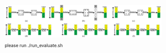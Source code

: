 
![Image](https://github.com/fengtuan/ShuffleNet_SS/blob/a480ac0410e9fca516c2b055c36b705814d25136/ChannelShuffle.tif)

please run ./run_evaluate.sh
